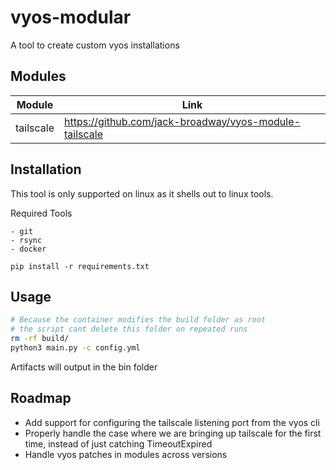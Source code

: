 # vyos-modular

A tool to create custom vyos installations

## Modules

| Module | Link |
| --------- | ------------------------------------------------------ |
| tailscale | https://github.com/jack-broadway/vyos-module-tailscale |
## Installation

This tool is only supported on linux as it shells out to linux tools.

Required Tools

```
- git
- rsync
- docker
```

```python3
pip install -r requirements.txt
```

## Usage

```bash
# Because the container modifies the build folder as root
# the script cant delete this folder on repeated runs
rm -rf build/ 
python3 main.py -c config.yml
```

Artifacts will output in the bin folder

## Roadmap

- Add support for configuring the tailscale listening port from the vyos cli
- Properly handle the case where we are bringing up tailscale for the first time, instead of just catching TimeoutExpired
- Handle vyos patches in modules across versions